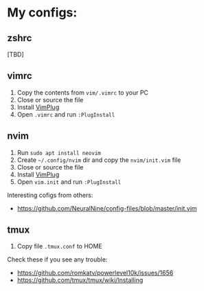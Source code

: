 # My configs:

## zshrc
[TBD]

## vimrc

1. Copy the contents from `vim/.vimrc` to your PC
1. Close or source the file
1. Install [VimPlug](https://github.com/junegunn/vim-plug#vim)
1. Open `.vimrc` and run `:PlugInstall`

## nvim

1. Run `sudo apt install neovim`
1. Create `~/.config/nvim` dir and copy the `nvim/init.vim` file
1. Close or source the file
1. Install [VimPlug](https://github.com/junegunn/vim-plug#neovim)
1. Open `vim.init` and run `:PlugInstall`

Interesting cofigs from others:
* https://github.com/NeuralNine/config-files/blob/master/init.vim

## tmux

1. Copy file `.tmux.conf` to HOME

Check these if you see any trouble:
* https://github.com/romkatv/powerlevel10k/issues/1656
* https://github.com/tmux/tmux/wiki/Installing
